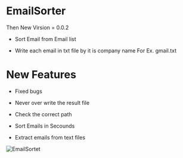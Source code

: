 # EmailSorter

Then New Virsion = 0.0.2

- Sort Email from Email list 

- Write each email in txt file by it is company name For Ex. gmail.txt

# New Features 

- Fixed bugs 

- Never over write the result file 

- Check the correct path 

- Sort Emails in Secounds 

- Extract emails from text files 


![EmailSortet](https://i.ibb.co/5MvPk89/Github3.jpg)
